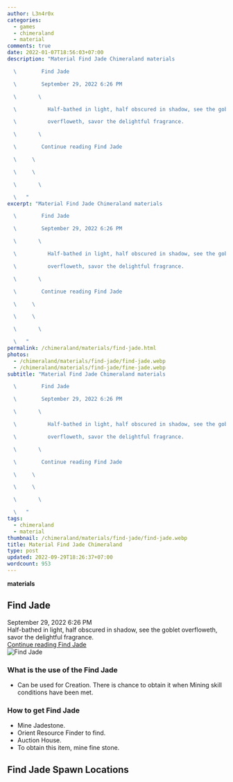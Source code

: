 ```yaml
---
author: L3n4r0x
categories:
  - games
  - chimeraland
  - material
comments: true
date: 2022-01-07T18:56:03+07:00
description: "Material Find Jade Chimeraland materials

  \        Find Jade

  \        September 29, 2022 6:26 PM

  \       \ 

  \          Half-bathed in light, half obscured in shadow, see the goblet

  \          overfloweth, savor the delightful fragrance.

  \       \ 

  \        Continue reading Find Jade

  \     \ 

  \     \ 

  \       \ 

  \   "
excerpt: "Material Find Jade Chimeraland materials

  \        Find Jade

  \        September 29, 2022 6:26 PM

  \       \ 

  \          Half-bathed in light, half obscured in shadow, see the goblet

  \          overfloweth, savor the delightful fragrance.

  \       \ 

  \        Continue reading Find Jade

  \     \ 

  \     \ 

  \       \ 

  \   "
permalink: /chimeraland/materials/find-jade.html
photos:
  - /chimeraland/materials/find-jade/find-jade.webp
  - /chimeraland/materials/find-jade/fine-jade.webp
subtitle: "Material Find Jade Chimeraland materials

  \        Find Jade

  \        September 29, 2022 6:26 PM

  \       \ 

  \          Half-bathed in light, half obscured in shadow, see the goblet

  \          overfloweth, savor the delightful fragrance.

  \       \ 

  \        Continue reading Find Jade

  \     \ 

  \     \ 

  \       \ 

  \   "
tags:
  - chimeraland
  - material
thumbnail: /chimeraland/materials/find-jade/find-jade.webp
title: Material Find Jade Chimeraland
type: post
updated: 2022-09-29T18:26:37+07:00
wordcount: 953
---
```


<link
  rel="stylesheet"
  href="https://rawcdn.githack.com/dimaslanjaka/Web-Manajemen/870a349/css/bootstrap-5-3-0-alpha3-wrapper.css"
/>
<section id="bootstrap-wrapper">
  <div data-bs-theme="dark">
    <div
      class="row g-0 border rounded overflow-hidden flex-md-row mb-4 shadow-sm position-relative bg-dark text-light"
    >
      <div class="col p-4 d-flex flex-column position-static">
        <strong class="d-inline-block mb-2 text-success">materials</strong>
        <h2 class="mb-0">Find Jade</h2>
        <div class="mb-1 text-muted">September 29, 2022 6:26 PM</div>
        <div class="mb-2 border p-1">
          Half-bathed in light, half obscured in shadow, see the goblet
          overfloweth, savor the delightful fragrance.
        </div>
        <a
          href="/chimeraland/materials/find-jade.html"
          class="stretched-link d-none text-primary"
          >Continue reading Find Jade</a
        >
      </div>
      <div class="col-auto d-none d-md-block d-lg-block">
        <img
          src="https://www.webmanajemen.com/chimeraland/materials/find-jade/find-jade.webp"
          alt="Find Jade"
        />
      </div>
    </div>
    <div class="row">
      <div class="col-lg-6 col-12 mb-2">
        <div class="card">
          <div class="card-body">
            <h3 class="card-title">What is the use of the Find Jade</h3>
            <div class="card-text">
              <ul>
                <li>
                  Can be used for Creation. There is chance to obtain it when
                  Mining skill conditions have been met.
                </li>
              </ul>
            </div>
          </div>
        </div>
      </div>
      <div class="col-lg-6 col-12 mb-2">
        <div class="card">
          <div class="card-body">
            <h3 class="card-title">How to get Find Jade</h3>
            <div class="card-text">
              <ul>
                <li>Mine Jadestone.</li>
                <li>Orient Resource Finder to find.</li>
                <li>Auction House.</li>
                <li>To obtain this item, mine fine stone.</li>
              </ul>
            </div>
          </div>
        </div>
      </div>
      <div class="col-12 mb-2">
        <h2>Find Jade Spawn Locations</h2>
        <div></div>
        <div></div>
      </div>
    </div>
  </div>
</section>